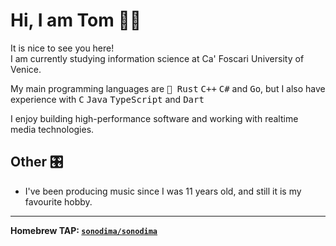 # Hi, I am Tom 🖐🏼

It is nice to see you here!<br>
I am currently studying information science at Ca' Foscari University of Venice.

My main programming languages are <kbd>🦀 Rust</kbd> <kbd>C++</kbd> <kbd>C#</kbd> and <kbd>Go</kbd>,
but I also have experience with <kbd>C</kbd> <kbd>Java</kbd> <kbd>TypeScript</kbd> and <kbd>Dart</kbd>

I enjoy building high-performance software and working with realtime media technologies.


## Other 🎛

* I've been producing music since I was 11 years old, and still it is my favourite hobby.


---

__Homebrew TAP: [`sonodima/sonodima`](https://github.com/sonodima/homebrew-sonodima)__
